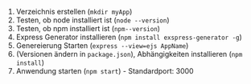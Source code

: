 1. Verzeichnis erstellen (`mkdir myApp`)
2. Testen, ob node installiert ist (`node --version`)
3. Testen, ob npm installiert ist (`npm--version`)
4. Express Generator installieren (`npm install exspress-generator -g`)
5. Genereierung Starten (`express --view=ejs AppName`)
6. (Versionen ändern in `package.json`), Abhängigkeiten installieren (`npm install`)
7. Anwendung starten (`npm start`) - Standardport: 3000
